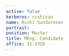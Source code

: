 ```yaml
---
active: false
kerberos: rishisun
name: Rishi Sundaresen
portrait: 
position: Master
title: MEng. Candidate
office: 31-232D
---
```

